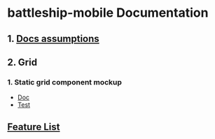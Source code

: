 # battleship-mobile Documentation

## 1. [Docs assumptions](docs/001_docs.md)

## 2. Grid

### 1. Static grid component mockup

- [Doc](docs/002_test_grid.md)
- [Test](test/grid/001_static/index.html)

## [Feature List](docs/feature_list.md)
